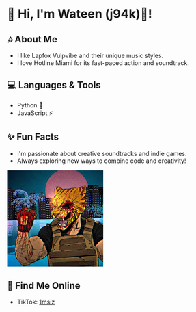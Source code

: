 
# 👋 Hi, I'm Wateen (j94k)🐺!

## 🎶 About Me
- I like Lapfox Vulpvibe and their unique music styles.
- I love Hotline Miami for its fast-paced action and soundtrack.

## 💻 Languages & Tools
- Python 🐍
- JavaScript ⚡

## ✨ Fun Facts
- I'm passionate about creative soundtracks and indie games.
- Always exploring new ways to combine code and creativity!

![image alt](https://github.com/j94k/j94k/blob/dd01bf075139150979824a70524e8a4ec1601951/download%20(3).jpg)

## 📱 Find Me Online
- TikTok: [1msiz](https://www.tiktok.com/@1msiz)


  
